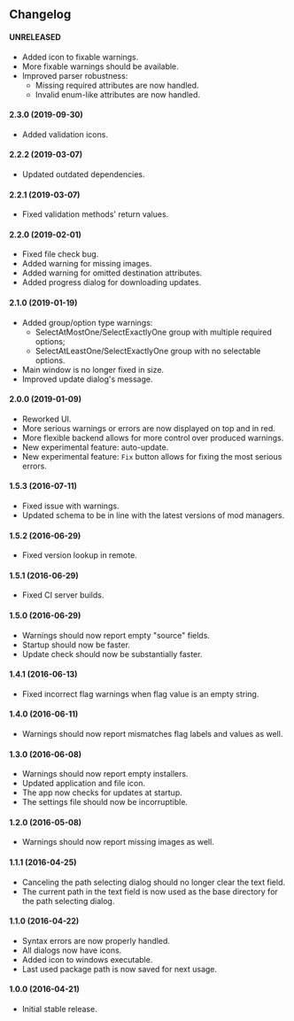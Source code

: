 ## Changelog

#### UNRELEASED

* Added icon to fixable warnings.
* More fixable warnings should be available.
* Improved parser robustness:
  * Missing required attributes are now handled.
  * Invalid enum-like attributes are now handled.

#### 2.3.0 (2019-09-30)

* Added validation icons.

#### 2.2.2 (2019-03-07)

* Updated outdated dependencies.

#### 2.2.1 (2019-03-07)

* Fixed validation methods' return values.

#### 2.2.0 (2019-02-01)

* Fixed file check bug.
* Added warning for missing images.
* Added warning for omitted destination attributes.
* Added progress dialog for downloading updates.

#### 2.1.0 (2019-01-19)

* Added group/option type warnings:
  * SelectAtMostOne/SelectExactlyOne group with multiple required options;
  * SelectAtLeastOne/SelectExactlyOne group with no selectable options.
* Main window is no longer fixed in size.
* Improved update dialog's message.

#### 2.0.0 (2019-01-09)

* Reworked UI.
* More serious warnings or errors are now displayed on top and in red.
* More flexible backend allows for more control over produced warnings.
* New experimental feature: auto-update.
* New experimental feature: `Fix` button allows for fixing the most serious errors.

#### 1.5.3 (2016-07-11)

* Fixed issue with warnings.
* Updated schema to be in line with the latest versions of mod managers.

#### 1.5.2 (2016-06-29)

* Fixed version lookup in remote.

#### 1.5.1 (2016-06-29)

* Fixed CI server builds.

#### 1.5.0 (2016-06-29)

* Warnings should now report empty "source" fields.
* Startup should now be faster.
* Update check should now be substantially faster.

#### 1.4.1 (2016-06-13)

* Fixed incorrect flag warnings when flag value is an empty string.

#### 1.4.0 (2016-06-11)

* Warnings should now report mismatches flag labels and values as well.

#### 1.3.0 (2016-06-08)

* Warnings should now report empty installers.
* Updated application and file icon.
* The app now checks for updates at startup.
* The settings file should now be incorruptible.

#### 1.2.0 (2016-05-08)

* Warnings should now report missing images as well.

#### 1.1.1 (2016-04-25)

* Canceling the path selecting dialog should no longer clear the text field.
* The current path in the text field is now used as the base directory for the path selecting dialog.

#### 1.1.0 (2016-04-22)

* Syntax errors are now properly handled.
* All dialogs now have icons.
* Added icon to windows executable.
* Last used package path is now saved for next usage.

#### 1.0.0 (2016-04-21)

* Initial stable release.
